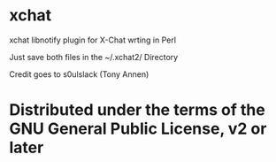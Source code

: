 # xchat

xchat libnotify plugin for X-Chat wrting in Perl

Just save both files in the ~/.xchat2/ Directory

Credit goes to s0ulslack (Tony Annen)

# Distributed under the terms of the GNU General Public License, v2 or later #
